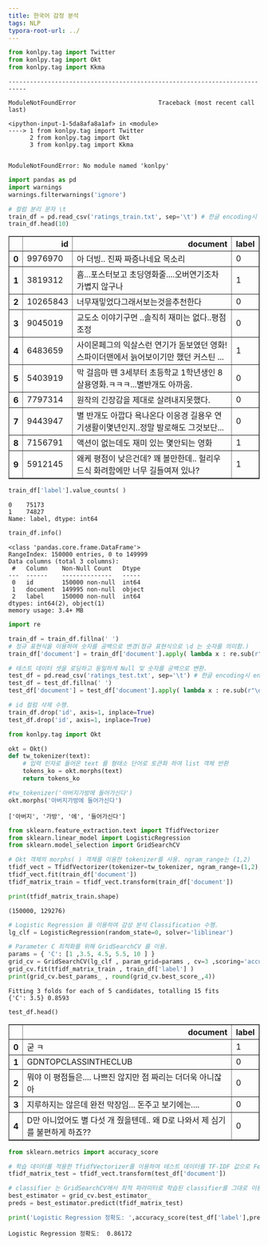 ```yaml
---
title: 한국어 감정 분석
tags: NLP
typora-root-url: ../
---
```


```python
from konlpy.tag import Twitter
from konlpy.tag import Okt
from konlpy.tag import Kkma
```


    ---------------------------------------------------------------------------

    ModuleNotFoundError                       Traceback (most recent call last)

    <ipython-input-1-5da8afa8a1af> in <module>
    ----> 1 from konlpy.tag import Twitter
          2 from konlpy.tag import Okt
          3 from konlpy.tag import Kkma
    

    ModuleNotFoundError: No module named 'konlpy'



```python
import pandas as pd
import warnings
warnings.filterwarnings('ignore')

# 컬럼 분리 문자 \t 
train_df = pd.read_csv('ratings_train.txt', sep='\t') # 한글 encoding시 encoding='cp949' 적용.
train_df.head(10)
```




<div>
<style scoped>
    .dataframe tbody tr th:only-of-type {
        vertical-align: middle;
    }

    .dataframe tbody tr th {
        vertical-align: top;
    }

    .dataframe thead th {
        text-align: right;
    }
</style>
<table border="1" class="dataframe">
  <thead>
    <tr style="text-align: right;">
      <th></th>
      <th>id</th>
      <th>document</th>
      <th>label</th>
    </tr>
  </thead>
  <tbody>
    <tr>
      <th>0</th>
      <td>9976970</td>
      <td>아 더빙.. 진짜 짜증나네요 목소리</td>
      <td>0</td>
    </tr>
    <tr>
      <th>1</th>
      <td>3819312</td>
      <td>흠...포스터보고 초딩영화줄....오버연기조차 가볍지 않구나</td>
      <td>1</td>
    </tr>
    <tr>
      <th>2</th>
      <td>10265843</td>
      <td>너무재밓었다그래서보는것을추천한다</td>
      <td>0</td>
    </tr>
    <tr>
      <th>3</th>
      <td>9045019</td>
      <td>교도소 이야기구먼 ..솔직히 재미는 없다..평점 조정</td>
      <td>0</td>
    </tr>
    <tr>
      <th>4</th>
      <td>6483659</td>
      <td>사이몬페그의 익살스런 연기가 돋보였던 영화!스파이더맨에서 늙어보이기만 했던 커스틴 ...</td>
      <td>1</td>
    </tr>
    <tr>
      <th>5</th>
      <td>5403919</td>
      <td>막 걸음마 뗀 3세부터 초등학교 1학년생인 8살용영화.ㅋㅋㅋ...별반개도 아까움.</td>
      <td>0</td>
    </tr>
    <tr>
      <th>6</th>
      <td>7797314</td>
      <td>원작의 긴장감을 제대로 살려내지못했다.</td>
      <td>0</td>
    </tr>
    <tr>
      <th>7</th>
      <td>9443947</td>
      <td>별 반개도 아깝다 욕나온다 이응경 길용우 연기생활이몇년인지..정말 발로해도 그것보단...</td>
      <td>0</td>
    </tr>
    <tr>
      <th>8</th>
      <td>7156791</td>
      <td>액션이 없는데도 재미 있는 몇안되는 영화</td>
      <td>1</td>
    </tr>
    <tr>
      <th>9</th>
      <td>5912145</td>
      <td>왜케 평점이 낮은건데? 꽤 볼만한데.. 헐리우드식 화려함에만 너무 길들여져 있나?</td>
      <td>1</td>
    </tr>
  </tbody>
</table>
</div>




```python
train_df['label'].value_counts( )
```




    0    75173
    1    74827
    Name: label, dtype: int64




```python
train_df.info()
```

    <class 'pandas.core.frame.DataFrame'>
    RangeIndex: 150000 entries, 0 to 149999
    Data columns (total 3 columns):
     #   Column    Non-Null Count   Dtype 
    ---  ------    --------------   ----- 
     0   id        150000 non-null  int64 
     1   document  149995 non-null  object
     2   label     150000 non-null  int64 
    dtypes: int64(2), object(1)
    memory usage: 3.4+ MB
    


```python
import re

train_df = train_df.fillna(' ')
# 정규 표현식을 이용하여 숫자를 공백으로 변경(정규 표현식으로 \d 는 숫자를 의미함.) 
train_df['document'] = train_df['document'].apply( lambda x : re.sub(r"\d+", " ", x) )

# 테스트 데이터 셋을 로딩하고 동일하게 Null 및 숫자를 공백으로 변환. 
test_df = pd.read_csv('ratings_test.txt', sep='\t') # 한글 encoding시 encoding='cp949' 적용.
test_df = test_df.fillna(' ')
test_df['document'] = test_df['document'].apply( lambda x : re.sub(r"\d+", " ", x) )

# id 컬럼 삭제 수행. 
train_df.drop('id', axis=1, inplace=True) 
test_df.drop('id', axis=1, inplace=True)

```


```python
from konlpy.tag import Okt

okt = Okt()
def tw_tokenizer(text):
    # 입력 인자로 들어온 text 를 형태소 단어로 토큰화 하여 list 객체 반환
    tokens_ko = okt.morphs(text)
    return tokens_ko

#tw_tokenizer('아버지가방에 들어가신다')
okt.morphs('아버지가방에 들어가신다')
```




    ['아버지', '가방', '에', '들어가신다']




```python
from sklearn.feature_extraction.text import TfidfVectorizer
from sklearn.linear_model import LogisticRegression
from sklearn.model_selection import GridSearchCV

# Okt 객체의 morphs( ) 객체를 이용한 tokenizer를 사용. ngram_range는 (1,2) 
tfidf_vect = TfidfVectorizer(tokenizer=tw_tokenizer, ngram_range=(1,2), min_df=3, max_df=0.9)
tfidf_vect.fit(train_df['document'])
tfidf_matrix_train = tfidf_vect.transform(train_df['document'])
```


```python
print(tfidf_matrix_train.shape)
```

    (150000, 129276)
    


```python
# Logistic Regression 을 이용하여 감성 분석 Classification 수행. 
lg_clf = LogisticRegression(random_state=0, solver='liblinear')

# Parameter C 최적화를 위해 GridSearchCV 를 이용. 
params = { 'C': [1 ,3.5, 4.5, 5.5, 10 ] }
grid_cv = GridSearchCV(lg_clf , param_grid=params , cv=3 ,scoring='accuracy', verbose=1 )
grid_cv.fit(tfidf_matrix_train , train_df['label'] )
print(grid_cv.best_params_ , round(grid_cv.best_score_,4))

```

    Fitting 3 folds for each of 5 candidates, totalling 15 fits
    {'C': 3.5} 0.8593
    


```python
test_df.head()
```




<div>
<style scoped>
    .dataframe tbody tr th:only-of-type {
        vertical-align: middle;
    }

    .dataframe tbody tr th {
        vertical-align: top;
    }

    .dataframe thead th {
        text-align: right;
    }
</style>
<table border="1" class="dataframe">
  <thead>
    <tr style="text-align: right;">
      <th></th>
      <th>document</th>
      <th>label</th>
    </tr>
  </thead>
  <tbody>
    <tr>
      <th>0</th>
      <td>굳 ㅋ</td>
      <td>1</td>
    </tr>
    <tr>
      <th>1</th>
      <td>GDNTOPCLASSINTHECLUB</td>
      <td>0</td>
    </tr>
    <tr>
      <th>2</th>
      <td>뭐야 이 평점들은.... 나쁘진 않지만  점 짜리는 더더욱 아니잖아</td>
      <td>0</td>
    </tr>
    <tr>
      <th>3</th>
      <td>지루하지는 않은데 완전 막장임... 돈주고 보기에는....</td>
      <td>0</td>
    </tr>
    <tr>
      <th>4</th>
      <td>D만 아니었어도 별 다섯 개 줬을텐데.. 왜  D로 나와서 제 심기를 불편하게 하죠??</td>
      <td>0</td>
    </tr>
  </tbody>
</table>
</div>




```python
from sklearn.metrics import accuracy_score

# 학습 데이터를 적용한 TfidfVectorizer를 이용하여 테스트 데이터를 TF-IDF 값으로 Feature 변환함. 
tfidf_matrix_test = tfidf_vect.transform(test_df['document'])

# classifier 는 GridSearchCV에서 최적 파라미터로 학습된 classifier를 그대로 이용
best_estimator = grid_cv.best_estimator_
preds = best_estimator.predict(tfidf_matrix_test)

print('Logistic Regression 정확도: ',accuracy_score(test_df['label'],preds))
```

    Logistic Regression 정확도:  0.86172
    


```python

```
